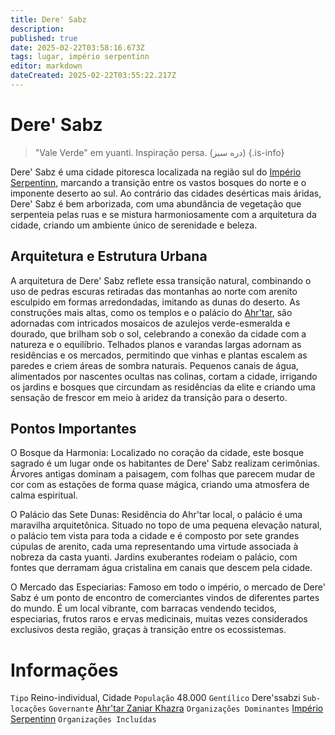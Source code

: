 ```yaml
---
title: Dere' Sabz
description: 
published: true
date: 2025-02-22T03:58:16.673Z
tags: lugar, império serpentinn
editor: markdown
dateCreated: 2025-02-22T03:55:22.217Z
---
```


# Dere' Sabz

> "Vale Verde" em yuanti.
> Inspiração persa. (دره سبز)
{.is-info}

Dere' Sabz é uma cidade pitoresca localizada na região sul do [Império Serpentinn](/faccoes/nacoes/imperio-serpentinn), marcando a transição entre os vastos bosques do norte e o imponente deserto ao sul. Ao contrário das cidades desérticas mais áridas, Dere' Sabz é bem arborizada, com uma abundância de vegetação que serpenteia pelas ruas e se mistura harmoniosamente com a arquitetura da cidade, criando um ambiente único de serenidade e beleza.

## Arquitetura e Estrutura Urbana

A arquitetura de Dere' Sabz reflete essa transição natural, combinando o uso de pedras escuras retiradas das montanhas ao norte com arenito esculpido em formas arredondadas, imitando as dunas do deserto. As construções mais altas, como os templos e o palácio do [Ahr'tar](/rankings-e-titulos/imperio-serpentinn/ahrtar), são adornadas com intricados mosaicos de azulejos verde-esmeralda e dourado, que brilham sob o sol, celebrando a conexão da cidade com a natureza e o equilíbrio. Telhados planos e varandas largas adornam as residências e os mercados, permitindo que vinhas e plantas escalem as paredes e criem áreas de sombra naturais. Pequenos canais de água, alimentados por nascentes ocultas nas colinas, cortam a cidade, irrigando os jardins e bosques que circundam as residências da elite e criando uma sensação de frescor em meio à aridez da transição para o deserto.

## Pontos Importantes

O Bosque da Harmonia: Localizado no coração da cidade, este bosque sagrado é um lugar onde os habitantes de Dere' Sabz realizam cerimônias. Árvores antigas dominam a paisagem, com folhas que parecem mudar de cor com as estações de forma quase mágica, criando uma atmosfera de calma espiritual.

O Palácio das Sete Dunas: Residência do Ahr'tar local, o palácio é uma maravilha arquitetônica. Situado no topo de uma pequena elevação natural, o palácio tem vista para toda a cidade e é composto por sete grandes cúpulas de arenito, cada uma representando uma virtude associada à nobreza da casta yuanti. Jardins exuberantes rodeiam o palácio, com fontes que derramam água cristalina em canais que descem pela cidade.

O Mercado das Especiarias: Famoso em todo o império, o mercado de Dere' Sabz é um ponto de encontro de comerciantes vindos de diferentes partes do mundo. É um local vibrante, com barracas vendendo tecidos, especiarias, frutos raros e ervas medicinais, muitas vezes considerados exclusivos desta região, graças à transição entre os ecossistemas.

# Informações
`Tipo` Reino-individual, Cidade
`População` 48.000
`Gentílico` Dere'ssabzi 
`Sub-locações` 
`Governante` [Ahr'tar Zaniar Khazra](/individuos/ahrtar-zaniar-khazra)
`Organizações Dominantes` [Império Serpentinn](/faccoes/nacoes/imperio-serpentinn)
`Organizações Incluídas`